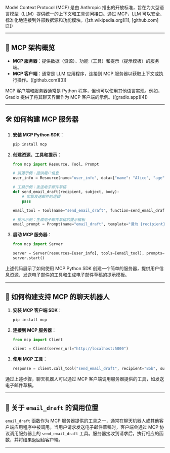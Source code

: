 Model Context Protocol (MCP) 是由 Anthropic 推出的开放标准，旨在为大型语言模型（LLM）提供统一的上下文和工具访问接口。通过 MCP，LLM 可以安全、标准化地连接到外部数据源和功能模块。([zh.wikipedia.org][1], [github.com][2])

---

## 🧱 MCP 架构概览

* **MCP 服务器**：提供数据（资源）、功能（工具）和提示（提示模板）的服务端。
* **MCP 客户端**：通常是 LLM 应用程序，连接到 MCP 服务器以获取上下文或执行操作。([github.com][3])

MCP 客户端和服务器通常是 Python 程序，但也可以使用其他语言实现。例如，Gradio 提供了将其聊天界面作为 MCP 客户端的示例。([gradio.app][4])

---

## 🛠 如何构建 MCP 服务器

1. **安装 MCP Python SDK**：

   ```bash
   pip install mcp
   ```



2. **创建资源、工具和提示**：

   ```python
   from mcp import Resource, Tool, Prompt

   # 资源示例：提供用户信息
   user_info = Resource(name="user_info", data={"name": "Alice", "age": 30})

   # 工具示例：发送电子邮件草稿
   def send_email_draft(recipient, subject, body):
       # 实现发送邮件的逻辑
       pass

   email_tool = Tool(name="send_email_draft", function=send_email_draft)

   # 提示示例：生成电子邮件草稿的提示模板
   email_prompt = Prompt(name="email_draft", template="请为 {recipient} 撰写一封关于 {subject} 的电子邮件。")
   ```



3. **启动 MCP 服务器**：

   ```python
   from mcp import Server

   server = Server(resources=[user_info], tools=[email_tool], prompts=[email_prompt])
   server.start()
   ```



上述代码展示了如何使用 MCP Python SDK 创建一个简单的服务器，提供用户信息资源、发送电子邮件的工具和生成电子邮件草稿的提示模板。

---

## 🤖 如何构建支持 MCP 的聊天机器人

1. **安装 MCP 客户端 SDK**：

   ```bash
   pip install mcp
   ```



2. **连接到 MCP 服务器**：

   ```python
   from mcp import Client

   client = Client(server_url="http://localhost:5000")
   ```



3. **使用 MCP 工具**：

   ```python
   response = client.call_tool("send_email_draft", recipient="Bob", subject="会议安排", body="请安排明天的会议。")
   ```



通过上述步骤，聊天机器人可以通过 MCP 客户端调用服务器提供的工具，如发送电子邮件草稿。

---

## 📍 关于 `email_draft` 的调用位置

`email_draft` 函数作为 MCP 服务器提供的工具之一，通常在聊天机器人或其他客户端应用程序中被调用。当用户请求发送电子邮件草稿时，客户端会通过 MCP 协议调用服务器上的 `send_email_draft` 工具。服务器接收到请求后，执行相应的函数，并将结果返回给客户端。

---
